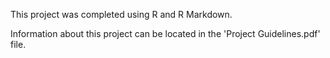 This project was completed using R and R Markdown.

Information about this project can be located in the 'Project Guidelines.pdf' file.
